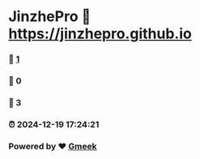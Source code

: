 # JinzhePro :link: https://jinzhepro.github.io 
### :page_facing_up: [1](https://jinzhepro.github.io/tag.html) 
### :speech_balloon: 0 
### :hibiscus: 3 
### :alarm_clock: 2024-12-19 17:24:21 
### Powered by :heart: [Gmeek](https://github.com/Meekdai/Gmeek)
